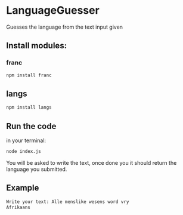 # LanguageGuesser
Guesses the language from the text input given

## Install modules:

### franc
```sh
npm install franc
```

## langs
```sh
npm install langs
```

## Run the code
in your terminal:
```sh
node index.js
```

You will be asked to write the text, once done you it should return the language you submitted.
## Example

```sh
Write your text: Alle menslike wesens word vry
Afrikaans
```
